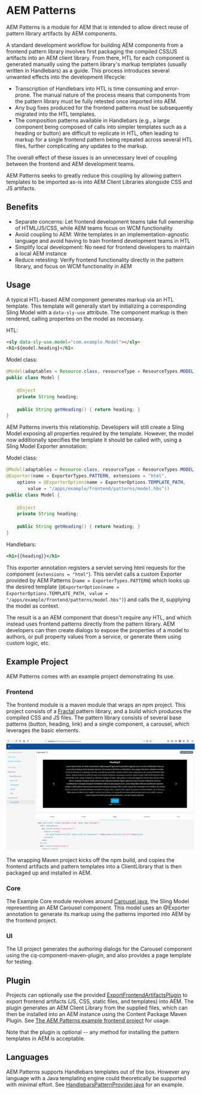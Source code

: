 # AEM Patterns

AEM Patterns is a module for AEM that is intended to allow direct reuse of pattern library artifacts by AEM components. 

A standard development workflow for building AEM components from a frontend pattern library involves first packaging the compiled CSS/JS artifacts into an AEM client library. From there, HTL for each component is generated manually using the pattern library's markup templates (usually written in Handlebars) as a guide. This process introduces several unwanted effects into the development lifecycle:

* Transcription of Handlebars into HTL is time consuming and error-prone. The manual nature of the process means that components from the pattern library must be fully retested once imported into AEM.
* Any bug fixes produced for the frontend patterns must be subsequently migrated into the HTL templates.
* The composition patterns available in Handlebars (e.g., a large component being composed of calls into simpler templates such as a heading or button) are difficult to replicate in HTL, often leading to markup for a single frontend pattern being repeated across several HTL files, further complicating any updates to the markup.

The overall effect of these issues is an unnecessary level of coupling between the frontend and AEM development teams.

AEM Patterns seeks to greatly reduce this coupling by allowing pattern templates to be imported as-is into AEM Client Libraries alongside CSS and JS artifacts.

## Benefits

* Separate concerns: Let frontend development teams take full ownership of HTML/JS/CSS, while AEM teams focus on WCM functionality
* Avoid coupling to AEM: Write templates in an implementation-agnostic language and avoid having to train frontend development teams in HTL
* Simplify local development: No need for frontend developers to maintain a local AEM instance
* Reduce retesting: Verify frontend functionality directly in the pattern library, and focus on WCM functionality in AEM

## Usage

A typical HTL-based AEM component generates markup via an HTL template. This template will generally start by initializing a corresponding Sling Model with a `data-sly-use` attribute. The component markup is then rendered, calling properties on the model as necessary.

HTL:
```html
<sly data-sly-use.model="com.example.Model"></sly>
<h1>${model.heading}</h1>
```

Model class:
```java
@Model(adaptables = Resource.class, resourceType = ResourceTypes.MODEL)
public class Model {
    
    @Inject
    private String heading;
    
    public String getHeading() { return heading; }
}
```

AEM Patterns inverts this relationship. Developers will still create a Sling Model exposing all properties required by the template. However, the model now additionally specifies the template it should be called with, using a Sling Model Exporter annotation:

Model class:
```java
@Model(adaptables = Resource.class, resourceType = ResourceTypes.MODEL)
@Exporter(name = ExporterTypes.PATTERN, extensions = "html",
    options = @ExporterOption(name = ExporterOptions.TEMPLATE_PATH, 
        value = "/apps/example/frontend/patterns/model.hbs"))
public class Model {
    
    @Inject
    private String heading;
    
    public String getHeading() { return heading; }
}
```

Handlebars:
```handlebars
<h1>{{heading}}</h1>
```

This exporter annotation registers a servlet serving html requests for the component (`extensions = "html"`). This servlet calls a custom Exporter provided by AEM Patterns (`name = ExporterTypes.PATTERN`) which looks up the desired template (`@ExporterOption(name = ExporterOptions.TEMPLATE_PATH, value = "/apps/example/frontend/patterns/model.hbs")`) and calls the it, supplying the model as context.

The result is a an AEM component that doesn't require any HTL, and which instead uses frontend patterns directly from the pattern library. AEM developers can then create dialogs to expose the properties of a model to authors, or pull property values from a service, or generate them using custom logic, etc.

## Example Project

AEM Patterns comes with an example project demonstrating its use.

### Frontend
The frontend module is a maven module that wraps an npm project. This project consists of a [Fractal](https://fractal.build) pattern library, and a build which produces the compiled CSS and JS files. The pattern library consists of several base patterns (button, heading, link) and a single component, a carousel, which leverages the basic elements.

![Fractal](doc/images/fractal.png)

The wrapping Maven project kicks off the npm build, and copies the frontend artifacts and pattern templates into a ClientLibrary that is then packaged up and installed in AEM.

### Core

The Example Core module revolves around [Carousel.java](example/core/src/main/java/com/icfnext/aem/patterns/example/components/content/Carousel.java), the Sling Model representing an AEM Carousel component. This model uses an @Exporter annotation to generate its markup using the patterns imported into AEM by the frontend project.

### UI

The UI project generates the authoring dialogs for the Carousel component using the cq-component-maven-plugin, and also provides a page template for testing.

## Plugin

Projects can optionally use the provided [ExportFrontendArtifactsPlugin](plugin/src/main/java/com/icfnext/aem/patterns/plugin/ExportFrontendArtifactsPlugin.java) to export frontend artifacts (JS, CSS, static files, and templates) into AEM. The plugin generates an AEM Client Library from the supplied files, which can then be installed into an AEM instance using the Content Package Maven Plugin. See [The AEM Patterns example frontend project](example/frontend/pom.xml) for usage.

Note that the plugin is optional -- any method for installing the pattern templates in AEM is acceptable.

## Languages

AEM Patterns supports Handlebars templates out of the box. However any language with a Java templating engine could theoretically be supported with minimal effort. See [HandlebarsPatternProvider.java](handlebars/src/main/java/com/icfnext/aem/patterns/handlebars/pattern/HandebarsPatternProvider.java) for an example.